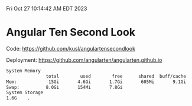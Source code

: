 Fri Oct 27 10:14:42 AM EDT 2023

# Angular Ten Second Look

Code: https://github.com/kusl/angulartensecondlook

Deployment: https://github.com/angularten/angularten.github.io

```bash
System Memory
               total        used        free      shared  buff/cache   available
Mem:            15Gi       4.6Gi       1.7Gi       605Mi       9.1Gi       9.7Gi
Swap:          8.0Gi       154Mi       7.8Gi
System Storage
1.6G	.
```
